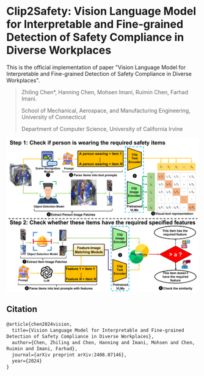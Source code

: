 # Clip2Safety: Vision Language Model for Interpretable and Fine-grained Detection of Safety Compliance in Diverse Workplaces
This is the official implementation of paper "Vision Language Model for Interpretable and Fine-grained Detection of Safety Compliance in Diverse Workplaces".

> Zhiling Chen*, Hanning Chen, Mohsen Imani, Ruimin Chen, Farhad Imani.
> 
> School of Mechanical, Aerospace, and Manufacturing Engineering, University of Connecticut
> 
> Department of Computer Science, University of California Irvine 
>

<!-- ![mdoel](Clip2Safety\Figures\model.png) -->
<img src="./Figures/model.png" alt="Clip2Safety" style="zoom:100%;" />

## Citation
```
@article{chen2024vision,
  title={Vision Language Model for Interpretable and Fine-grained Detection of Safety Compliance in Diverse Workplaces},
  author={Chen, Zhiling and Chen, Hanning and Imani, Mohsen and Chen, Ruimin and Imani, Farhad},
  journal={arXiv preprint arXiv:2408.07146},
  year={2024}
}
```
